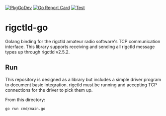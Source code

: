 [![PkgGoDev](https://pkg.go.dev/badge/github.com/k0swe/rigctld-go)](https://pkg.go.dev/github.com/k0swe/rigctld-go)
[![Go Report Card](https://goreportcard.com/badge/github.com/k0swe/rigctld-go)](https://goreportcard.com/report/github.com/k0swe/rigctld-go/v4)
[![Test](https://github.com/k0swe/rigctld-go/workflows/Test/badge.svg)](https://github.com/k0swe/rigctld-go/actions/workflows/test.yml)

# rigctld-go

Golang binding for the rigctld amateur radio software's TCP communication interface. This library
supports receiving and sending all rigctld message types up through rigctld v2.5.2.

## Run

This repository is designed as a library but includes a simple driver program to document basic
integration. rigctld must be running and accepting TCP connections for the driver to pick them up.

From this directory:

```shell script
go run cmd/main.go
```

